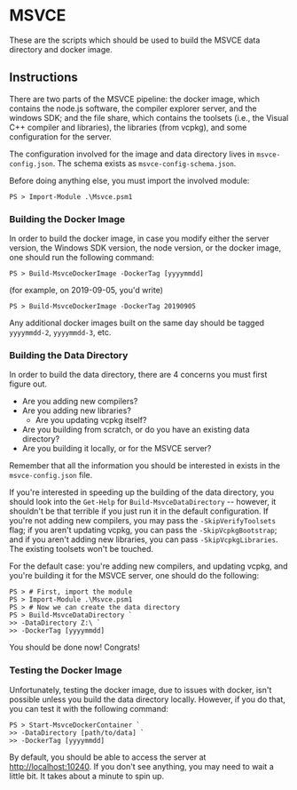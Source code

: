 # MSVCE

These are the scripts which should be used to build the MSVCE data directory and
docker image.

## Instructions

There are two parts of the MSVCE pipeline: the docker image, which contains the
node.js software, the compiler explorer server, and the windows SDK; and the
file share, which contains the toolsets (i.e., the Visual C++ compiler and
libraries), the libraries (from vcpkg), and some configuration for the server.

The configuration involved for the image and data directory lives in
`msvce-config.json`. The schema exists as `msvce-config-schema.json`.

Before doing anything else, you must import the involved module:

```pwsh
PS > Import-Module .\Msvce.psm1 
```

### Building the Docker Image

In order to build the docker image, in case you modify either the server
version, the Windows SDK version, the node version, or the docker image, one
should run the following command:

```pwsh
PS > Build-MsvceDockerImage -DockerTag [yyyymmdd]
```

(for example, on 2019-09-05, you'd write)

```pwsh
PS > Build-MsvceDockerImage -DockerTag 20190905
```

Any additional docker images built on the same day should be tagged
`yyyymmdd-2`, `yyyymmdd-3`, etc.

### Building the Data Directory

In order to build the data directory, there are 4 concerns you must first figure
out.

* Are you adding new compilers?
* Are you adding new libraries?
  * Are you updating vcpkg itself?
* Are you building from scratch, or do you have an existing data directory?
* Are you building it locally, or for the MSVCE server?

Remember that all the information you should be interested in exists in the
`msvce-config.json` file.

If you're interested in speeding up the building of the data directory, you
should look into the `Get-Help` for `Build-MsvceDataDirectory` -- however, it
shouldn't be that terrible if you just run it in the default configuration. If
you're not adding new compilers, you may pass the `-SkipVerifyToolsets` flag; if
you aren't updating vcpkg, you can pass the `-SkipVcpkgBootstrap`; and if you
aren't adding new libraries, you can pass `-SkipVcpkgLibraries`. The existing
toolsets won't be touched.

For the default case: you're adding new compilers, and updating vcpkg, and
you're building it for the MSVCE server, one should do the following:

```pwsh
PS > # First, import the module
PS > Import-Module .\Msvce.psm1
PS > # Now we can create the data directory
PS > Build-MsvceDataDirectory `
>> -DataDirectory Z:\ `
>> -DockerTag [yyyymmdd]
```

You should be done now! Congrats!

### Testing the Docker Image

Unfortunately, testing the docker image, due to issues with docker, isn't
possible unless you build the data directory locally. However, if you do that,
you can test it with the following command:

```pwsh
PS > Start-MsvceDockerContainer `
>> -DataDirectory [path/to/data] `
>> -DockerTag [yyyymmdd]
```

By default, you should be able to access the server at
[http://localhost:10240](http://localhost:10240). If you don't see anything,
you may need to wait a little bit. It takes about a minute to spin up.
